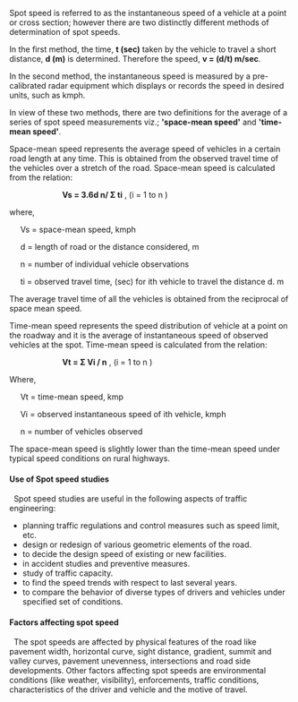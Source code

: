 Spot speed is referred to as the instantaneous speed of a vehicle at a point or cross section; however there are two distinctly different methods of determination of spot speeds. 

In the first method, the time, **t (sec)** taken by the vehicle to travel a short distance, **d (m)** is determined. Therefore the speed, **v = (d/t) m/sec**. 

In the second method, the instantaneous speed is measured by a pre-calibrated radar equipment which displays or records the speed in desired units, such as kmph.

In view of these two methods, there are two definitions for the average of a series of spot speed measurements viz.; **'space-mean speed'** and **'time-mean speed'**. 

Space-mean speed represents the average speed of vehicles in a certain road length at any time. This is obtained from the observed travel time of the vehicles over a stretch of the road. Space-mean speed is calculated from the relation:

&nbsp;&nbsp;&nbsp;&nbsp;&nbsp;&nbsp;&nbsp;&nbsp;&nbsp;&nbsp;&nbsp;&nbsp;&nbsp;&nbsp;&nbsp;&nbsp;&nbsp;&nbsp;&nbsp;&nbsp;&nbsp;&nbsp;&nbsp; **Vs = 3.6d n/ Σ ti** ,  (i = 1 to n )

where,  

&nbsp;&nbsp;&nbsp;&nbsp; Vs = space-mean speed, kmph  

&nbsp;&nbsp;&nbsp;&nbsp; d  = length of road or the distance considered, m   

&nbsp;&nbsp;&nbsp;&nbsp; n  = number of individual vehicle observations  

&nbsp;&nbsp;&nbsp;&nbsp; ti = observed travel time, (sec) for ith vehicle to travel the distance d. m

The average travel time of all the vehicles is obtained from the reciprocal of space mean speed.

Time-mean speed represents the speed distribution of vehicle at a point on the roadway and it is the average of instantaneous speed of observed vehicles at the spot. Time-mean speed is calculated from the relation:

&nbsp;&nbsp;&nbsp;&nbsp;&nbsp;&nbsp;&nbsp;&nbsp;&nbsp;&nbsp;&nbsp;&nbsp;&nbsp;&nbsp;&nbsp;&nbsp;&nbsp;&nbsp;&nbsp;&nbsp;&nbsp;&nbsp;&nbsp; **Vt = Σ Vi / n** ,  (i = 1 to n )

Where,  

&nbsp;&nbsp;&nbsp;&nbsp; Vt = time-mean speed, kmp  

&nbsp;&nbsp;&nbsp;&nbsp; Vi = observed instantaneous speed of ith vehicle, kmph  

&nbsp;&nbsp;&nbsp;&nbsp; n  = number of vehicles observed

The space-mean speed is slightly lower than the time-mean speed under typical speed conditions on rural highways.

<h4>Use of Spot speed studies </h4>

&nbsp;&nbsp;Spot speed studies are useful in the following aspects of traffic engineering:

  - planning traffic regulations and control measures such as speed limit, etc.
  - design or redesign of various geometric elements of the road. 
  - to decide the design speed of existing or new facilities.
  - in accident studies and preventive measures.
  - study of traffic capacity.
  - to find the speed trends with respect to last several years.
  - to compare the behavior of diverse types of drivers and vehicles under specified set of conditions.
  
<h4>Factors affecting spot speed</h4>
&nbsp;&nbsp;The spot speeds are affected by physical features of the road like pavement width, horizontal curve, sight distance, gradient, summit and valley curves, pavement unevenness, intersections and road side developments. Other factors affecting spot speeds are environmental conditions (like weather, visibility), enforcements, traffic conditions, characteristics of the driver and vehicle and the motive of travel.




